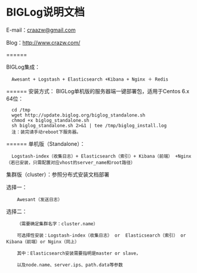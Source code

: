 BIGLog说明文档
======

E-mail：craazw@gmail.com

Blog：http://www.crazw.com/

======

BIGLog集成：

      Awesant + Logstash + Elasticsearch +Kibana + Nginx ＋ Redis

======
安装方式：
      BIGLog单机版的服务器端一键部署包，适用于Centos 6.x 64位：

      cd /tmp
      wget http://update.biglog.org/biglog_standalone.sh
      chmod +x biglog_standalone.sh
      sh biglog_standalone.sh 2>&1 | tee /tmp/biglog_install.log
      注：装完请手动reboot下服务器。

   
======
单机版（Standalone）：

      Logstash-index（收集日志）+ Elasticsearch（索引）+ Kibana（前端） +Nginx（若已安装，只需配置对应vhost的server_name和root路径）


集群版（cluster）：参照分布式安装文档部署

   选择一：
   
        Awesant（发送日志）
        
   选择二：
   
        （需要确定集群名字：cluster.name）
        
        可选择性安装：Logstash-index（收集日志） or  Elasticsearch（索引） or  Kibana（前端）or Nginx（同上）
        
        其中：Elasticsearch安装需要指明是master or slave，
        
        以及node.name、server.ips、path.data等参数

